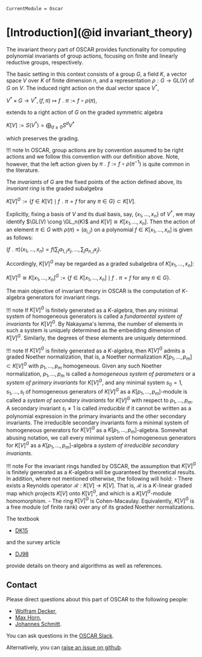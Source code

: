 ```@meta
CurrentModule = Oscar
```

# [Introduction](@id invariant_theory)

The invariant theory part of OSCAR provides functionality for computing polynomial invariants
of group actions, focusing on finite and linearly reductive groups, respectively.

The basic setting in this context consists of a group $G$, a field $K$, a vector space
$V$ over $K$ of finite dimension $n,$ and  a representation $\rho: G \to \text{GL}(V)$ of $G$ on $V$.
The induced right action on the dual vector space $V^\ast$,

$V^\ast  \times G \to V^\ast, (f, \pi)\mapsto f \;\!   . \;\! \pi  := f\circ \rho(\pi),$

extends to a right action of $G$ on the graded symmetric algebra

$K[V]:=S(V^*)=\bigoplus_{d\geq 0} S^d V^*$

which preserves the grading.

!!! note
    In OSCAR, group actions are by convention assumed to be right actions and we follow this convention with our definition above.
    Note, however, that the left action given by $\pi \;\!   . \;\! f :=  f \circ \rho(\pi^{-1})$ is quite common in the literature.
	
The *invariants* of $G$ are the fixed points of the action defined above, its *invariant ring* is the graded subalgebra

$K[V]^G:=\{f\in K[V] \mid f \;\!   . \;\! \pi =f {\text { for any }} \pi\in G\} \subset K[V].$

Explicitly, fixing a basis of $V$ and its dual basis, say, $\{x_1, \dots, x_n\}$ of $V^*$,
we may identify $\GL(V) \cong \GL_n(K)$ and $K[V]\cong  K[x_1, \dots, x_n]$.
Then the action of an element $\pi \in G$ with $\rho(\pi) = (a_{i, j})$ on a polynomial $f\in K[x_1,\dots, x_n]$ is given as follows:

$(f \;\!   . \;\! \pi)  (x_1, \dots, x_n) = f\bigl(\sum_j a_{1, j}x_j, \dots, \sum_j a_{n, j}x_j\bigr).$

Accordingly, $K[V]^G$ may be regarded as a graded subalgebra of $K[x_1, \dots, x_n]$:

$K[V]^G \cong K[x_1, \dots, x_n]^G :=\{f\in K[x_1, \dots, x_n] \mid f \;\!   . \;\! \pi =f {\text { for any }} \pi\in G\}.$

The main objective of invariant theory in OSCAR is the computation of $K$-algebra generators for invariant rings.

!!! note
    If $K[V]^G$ is finitely generated as a $K$-algebra, then any minimal system of homogeneous generators is called a *fundamental system of invariants* for $K[V]^G$. By Nakayama's lemma, the number of elements in such a system is uniquely determined as the embedding dimension of $K[V]^G$. Similarly, the degrees of these elements are uniquely determined.

!!! note
    If $K[V]^G$ is finitely generated as a $K$-algebra, then $K[V]^G$ admits a graded Noether normalization, that is, a Noether normalization $K[p_1, \dots, p_m] \subset K[V]^G$ with $p_1, \dots, p_m$ homogeneous. Given any such Noether normalization, $p_1, \dots, p_m$ is called a *homogeneous system of parameters* or a *system of primary invariants* for $K[V]^G$, and  any minimal system $s_0=1, s_1,\dots, s_l$ of homogeneous generators of $K[V]^G$ as a $K[p_1, \dots, p_m]$-module is called a *system of secondary invariants* for $K[V]^G$ with respect to $p_1, \dots, p_m$. A secondary invariant $s_i\neq 1$ is called *irreducible* if it cannot be written as a polynomial expression in the primary invariants and the other secondary invariants. The  irreducible secondary invariants form a minimal system of homogeneous generators for $K[V]^G$ as a $K[p_1, \dots, p_m]$-algebra. Somewhat abusing notation, we call every minimal system of homogeneous generators for $K[V]^G$ as a $K[p_1, \dots, p_m]$-algebra a *system of irreducible secondary invariants*.


!!! note
    For the invariant rings handled by OSCAR, the assumption that $K[V]^G$ is finitely generated as a $K$-algebra will be guaranteed by theoretical results. In addition, where not mentioned otherwise, the following will hold:
    - There exists a Reynolds operator $\mathcal R: K[V] \to K[V]$. That is, $\mathcal R$ is a $K$-linear graded map which projects $K[V]$ onto $K[V]^G$, and which is a $K[V]^G$-module homomorphism.
    - The ring $K[V]^G$ is Cohen-Macaulay. Equivalently, $K[V]^G$ is a free module (of finite rank) over any of its graded Noether normalizations.

The textbook

- [DK15](@cite)

and the survey article

- [DJ98](@cite)

provide details on theory and algorithms as well as references.


## Contact

Please direct questions about this part of OSCAR to the following people:
* [Wolfram Decker](https://www.mathematik.uni-kl.de/en/agag/people/head/prof-dr-wolfram-decker),
* [Max Horn](https://www.mathematik.uni-kl.de/en/agag/people/head/prof-dr-max-horn),
* [Johannes Schmitt](https://joschmitt.eu/).

You can ask questions in the [OSCAR Slack](https://www.oscar-system.org/community/#slack).

Alternatively, you can [raise an issue on github](https://www.oscar-system.org/community/#how-to-report-issues).

